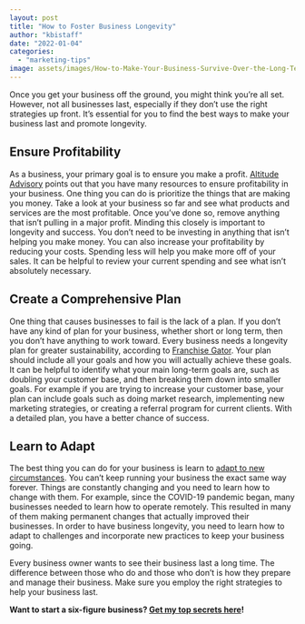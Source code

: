 ```yaml
---
layout: post
title: "How to Foster Business Longevity"
author: "kbistaff"
date: "2022-01-04"
categories: 
  - "marketing-tips"
image: assets/images/How-to-Make-Your-Business-Survive-Over-the-Long-Term.jpg
---
```


Once you get your business off the ground, you might think you’re all set. However, not all businesses last, especially if they don’t use the right strategies up front. It’s essential for you to find the best ways to make your business last and promote longevity.  

## **Ensure Profitability**

As a business, your primary goal is to ensure you make a profit. [Altitude Advisory](https://altitudeadvisory.com.au/your-resources/) points out that you have many resources to ensure profitability in your business. One thing you can do is prioritize the things that are making you money. Take a look at your business so far and see what products and services are the most profitable. Once you’ve done so, remove anything that isn’t pulling in a major profit. Minding this closely is important to longevity and success. You don’t need to be investing in anything that isn’t helping you make money. You can also increase your profitability by reducing your costs. Spending less will help you make more off of your sales. It can be helpful to review your current spending and see what isn’t absolutely necessary.

## **Create a Comprehensive Plan**

One thing that causes businesses to fail is the lack of a plan. If you don’t have any kind of plan for your business, whether short or long term, then you don’t have anything to work toward. Every business needs a longevity plan for greater sustainability, according to [Franchise Gator](https://www.franchisegator.com/). Your plan should include all your goals and how you will actually achieve these goals. It can be helpful to identify what your main long-term goals are, such as doubling your customer base, and then breaking them down into smaller goals. For example if you are trying to increase your customer base, your plan can include goals such as doing market research, implementing new marketing strategies, or creating a referral program for current clients. With a detailed plan, you have a better chance of success.

## **Learn to Adapt**

The best thing you can do for your business is learn to [adapt to new circumstances](https://www.karenmccullough.com/change-in-the-workplace-a-guide-for-companies/). You can’t keep running your business the exact same way forever. Things are constantly changing and you need to learn how to change with them. For example, since the COVID-19 pandemic began, many businesses needed to learn how to operate remotely. This resulted in many of them making permanent changes that actually improved their businesses. In order to have business longevity, you need to learn how to adapt to challenges and incorporate new practices to keep your business going.

Every business owner wants to see their business last a long time. The difference between those who do and those who don’t is how they prepare and manage their business. Make sure you employ the right strategies to help your business last.

**Want to start a six-figure business? [Get my top secrets here](https://go.katebagoy.com/ebook)!**
